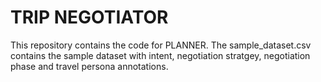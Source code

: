 # TRIP NEGOTIATOR

This repository contains the code for PLANNER.
The sample_dataset.csv contains the sample dataset with intent, negotiation stratgey, negotiation phase and travel persona annotations.
